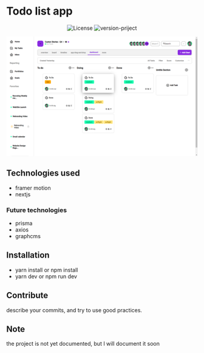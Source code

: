 # Todo list app 

<p align="center">
  <img alt="License" src="https://img.shields.io/static/v1?label=license&message=MIT&color=00b36b&labelColor=000000">

 <img src="https://img.shields.io/static/v1?label=next-app-notes&message=v0.1.0-preview&color=00b36b&labelColor=000000" alt="version-priject" />
</p>

<img src=".github/images/project-preview.png"/>

## Technologies used

- framer motion
- nextjs

### Future technologies
- prisma
- axios
- graphcms

## Installation

- yarn install or npm install
- yarn dev or npm run dev

## Contribute

describe your commits, and try to use good practices.

## Note

the project is not yet documented, but I will document it soon
